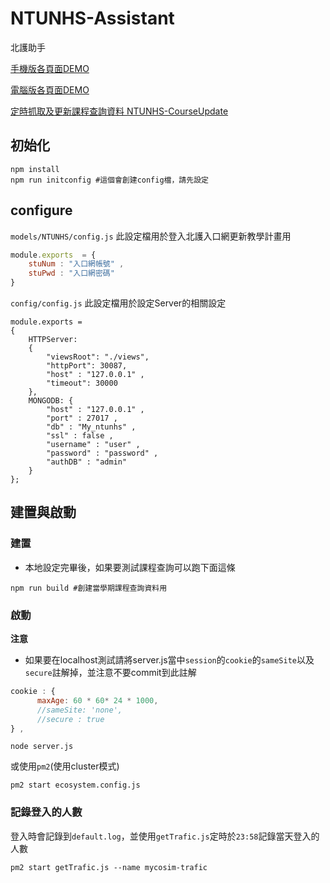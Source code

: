 # NTUNHS-Assistant
北護助手

[手機版各頁面DEMO](https://hackmd.io/@a5566qq123/rkAIK72Jd)

[電腦版各頁面DEMO](https://hackmd.io/@a5566qq123/rk-822YJu)

[定時抓取及更新課程查詢資料 NTUNHS-CourseUpdate](https://github.com/Chinlinlee/NTUNHS-CourseUpdate)
## 初始化
```bash=
npm install
npm run initconfig #這個會創建config檔，請先設定
```

## configure

`models/NTUNHS/config.js` 此設定檔用於登入北護入口網更新教學計畫用
```javascript
module.exports  = {
    stuNum : "入口網帳號" , 
    stuPwd : "入口網密碼"
}
```
`config/config.js` 此設定檔用於設定Server的相關設定

```javascipt
module.exports =
{
    HTTPServer:
    {
        "viewsRoot": "./views",
        "httpPort": 30087,
        "host" : "127.0.0.1" ,
        "timeout": 30000
    },
    MONGODB: {
        "host" : "127.0.0.1" , 
        "port" : 27017 , 
        "db" : "My_ntunhs" , 
        "ssl" : false ,
        "username" : "user" , 
        "password" : "password" , 
        "authDB" : "admin"
    }
};
```


## 建置與啟動
### 建置
- 本地設定完畢後，如果要測試課程查詢可以跑下面這條
```bash=
npm run build #創建當學期課程查詢資料用
```

### 啟動
**注意**
- 如果要在localhost測試請將server.js當中`session`的`cookie`的`sameSite`以及`secure`註解掉，並注意不要commit到此註解
```javascript
cookie : {
      maxAge: 60 * 60* 24 * 1000,
      //sameSite: 'none',
      //secure : true
} ,
```
```bash=
node server.js
```
或使用`pm2`(使用cluster模式)
```bash=
pm2 start ecosystem.config.js
```

### 記錄登入的人數
登入時會記錄到`default.log`，並使用`getTrafic.js`定時於`23:58`記錄當天登入的人數
```bash=
pm2 start getTrafic.js --name mycosim-trafic
```
